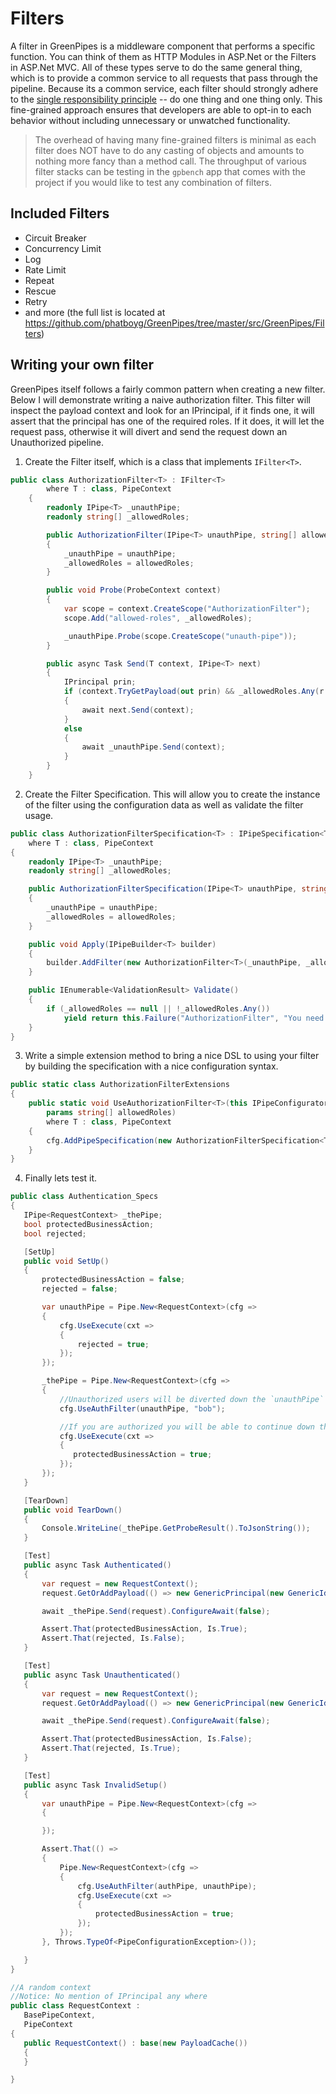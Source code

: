 # Filters

A filter in GreenPipes is a middleware component that performs a specific function. You can think of them as HTTP Modules in ASP.Net or the Filters in ASP.Net MVC. All of these types serve to do the same general thing, which is to provide a common service to all requests that pass through the pipeline. Because its a common service, each filter should strongly adhere to the [single responsibility principle](http://en.wikipedia.org/wiki/Single_responsibility_principle) -- do one thing and one thing only. This fine-grained approach ensures that developers are able to opt-in to each behavior without including unnecessary or unwatched functionality.

> The overhead of having many fine-grained filters is minimal as each filter does NOT have to do any casting of objects and amounts to nothing more fancy than a method call. The throughput of various filter stacks can be testing in the `gpbench` app that comes with the project if you would like to test any combination of filters.

## Included Filters

- Circuit Breaker
- Concurrency Limit
- Log
- Rate Limit
- Repeat
- Rescue
- Retry
- and more (the full list is located at https://github.com/phatboyg/GreenPipes/tree/master/src/GreenPipes/Filters)

## Writing your own filter

GreenPipes itself follows a fairly common pattern when creating a new filter. Below I will demonstrate writing a naive authorization filter. This filter will inspect the payload context and look for an IPrincipal, if it finds one, it will assert that the principal has one of the required roles. If it does, it will let the request pass, otherwise it will divert and send the request down an Unauthorized pipeline.

1. Create the Filter itself, which is a class that implements `IFilter<T>`.

```csharp
public class AuthorizationFilter<T> : IFilter<T>
        where T : class, PipeContext
    {
        readonly IPipe<T> _unauthPipe;
        readonly string[] _allowedRoles;

        public AuthorizationFilter(IPipe<T> unauthPipe, string[] allowedRoles)
        {
            _unauthPipe = unauthPipe;
            _allowedRoles = allowedRoles;
        }

        public void Probe(ProbeContext context)
        {
            var scope = context.CreateScope("AuthorizationFilter");
            scope.Add("allowed-roles", _allowedRoles);

            _unauthPipe.Probe(scope.CreateScope("unauth-pipe"));
        }

        public async Task Send(T context, IPipe<T> next)
        {
            IPrincipal prin;
            if (context.TryGetPayload(out prin) && _allowedRoles.Any(r => prin.IsInRole(r))
            {
                await next.Send(context);
            }
            else
            {
                await _unauthPipe.Send(context);
            }
        }
    }
```

2. Create the Filter Specification. This will allow you to create the instance of the filter using the configuration data as well as validate the filter usage.

```csharp
public class AuthorizationFilterSpecification<T> : IPipeSpecification<T>
    where T : class, PipeContext
{
    readonly IPipe<T> _unauthPipe;
    readonly string[] _allowedRoles;

    public AuthorizationFilterSpecification(IPipe<T> unauthPipe, string[] allowedRoles)
    {
        _unauthPipe = unauthPipe;
        _allowedRoles = allowedRoles;
    }

    public void Apply(IPipeBuilder<T> builder)
    {
        builder.AddFilter(new AuthorizationFilter<T>(_unauthPipe, _allowedRoles));
    }

    public IEnumerable<ValidationResult> Validate()
    {
        if (_allowedRoles == null || !_allowedRoles.Any())
            yield return this.Failure("AuthorizationFilter", "You need to supply at least 1 role");
    }
}
```

3. Write a simple extension method to bring a nice DSL to using your filter by building the specification with a nice configuration syntax.

```csharp
public static class AuthorizationFilterExtensions
{
    public static void UseAuthorizationFilter<T>(this IPipeConfigurator<T> cfg, IPipe<T> unauthPipe,
        params string[] allowedRoles)
        where T : class, PipeContext
    {
        cfg.AddPipeSpecification(new AuthorizationFilterSpecification<T>(unauthPipe, allowedRoles));
    }
}
```

4. Finally lets test it.

```csharp
public class Authentication_Specs
{
   IPipe<RequestContext> _thePipe;
   bool protectedBusinessAction;
   bool rejected;

   [SetUp]
   public void SetUp()
   {
       protectedBusinessAction = false;
       rejected = false;

       var unauthPipe = Pipe.New<RequestContext>(cfg =>
       {
           cfg.UseExecute(cxt =>
           {
               rejected = true;
           });
       });

       _thePipe = Pipe.New<RequestContext>(cfg =>
       {
           //Unauthorized users will be diverted down the `unauthPipe`
           cfg.UseAuthFilter(unauthPipe, "bob");

           //If you are authorized you will be able to continue down the pipe
           cfg.UseExecute(cxt =>
           {
              protectedBusinessAction = true;
           });
       });
   }

   [TearDown]
   public void TearDown()
   {
       Console.WriteLine(_thePipe.GetProbeResult().ToJsonString());
   }

   [Test]
   public async Task Authenticated()
   {
       var request = new RequestContext();
       request.GetOrAddPayload(() => new GenericPrincipal(new GenericIdentity("Gizmo"), new []{"bob"} ));

       await _thePipe.Send(request).ConfigureAwait(false);

       Assert.That(protectedBusinessAction, Is.True);
       Assert.That(rejected, Is.False);
   }

   [Test]
   public async Task Unauthenticated()
   {
       var request = new RequestContext();
       request.GetOrAddPayload(() => new GenericPrincipal(new GenericIdentity("Gremlin"), new []{""} ));

       await _thePipe.Send(request).ConfigureAwait(false);

       Assert.That(protectedBusinessAction, Is.False);
       Assert.That(rejected, Is.True);
   }

   [Test]
   public async Task InvalidSetup()
   {
       var unauthPipe = Pipe.New<RequestContext>(cfg =>
       {

       });

       Assert.That(() =>
       {
           Pipe.New<RequestContext>(cfg =>
           {
               cfg.UseAuthFilter(authPipe, unauthPipe);
               cfg.UseExecute(cxt =>
               {
                   protectedBusinessAction = true;
               });
           });
       }, Throws.TypeOf<PipeConfigurationException>());

   }
}

//A random context
//Notice: No mention of IPrincipal any where
public class RequestContext :
   BasePipeContext,
   PipeContext
{
   public RequestContext() : base(new PayloadCache())
   {
   }

}
```
